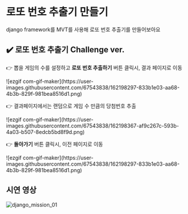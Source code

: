 # 로또 번호 추출기 만들기
django framework를 MVT를 사용해 로또 번호 추출기를 만들어보아요

## ✔️ 로또 번호 추출기 Challenge ver.

<p>👉 뽑을 게임의 수를 설정하고 <b>로또 번호 추출하기</b> 버튼 클릭시, 결과 페이지로 이동</p>
![ezgif com-gif-maker](https://user-images.githubusercontent.com/67543838/162198297-833b1e03-aa68-4b3b-829f-981bea8516d1.png)

<p>👉 결과페이지에서는 랜덤으로 게임 수 만큼의 당첨번호 추출</p>
![ezgif com-gif-maker](https://user-images.githubusercontent.com/67543838/162198367-af9c267c-593b-4a03-b507-8edcb5bd8f9d.png)

<p>👉 <b>돌아가기</b> 버튼 클릭시, 이전 페이지로 이동</p>
![ezgif com-gif-maker](https://user-images.githubusercontent.com/67543838/162198297-833b1e03-aa68-4b3b-829f-981bea8516d1.png)

## 시연 영상
![django_mission_01](https://user-images.githubusercontent.com/67543838/160998831-29a0a1c3-d5a3-424a-9c7c-89c3c219b5aa.gif)
